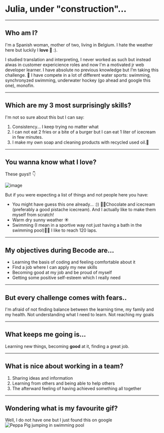 

# Julia, under "construction"... 
_________

## Who am I?
I'm a Spanish woman, mother of two, living in Belgium.
I hate the weather here but luckily I **love** 🍫 :). 

I studied translation and interpreting,  I never worked as such but instead alwas in customer expericience roles and now I'm a motivated jr web developer learner.
I have absolute no previous knowledge but I'm taking this challenge. 💪
I have compete in a lot of different water sports: swimming, synchronyzed swimming, underwater hockey (go ahead and google this one), monofin.
________

## Which are my 3 most surprisingly skills?

I'm not so sure about this but I can say:
1. Consistency... I keep trying no matter what
2. I can not eat 2 fries or a bite of a burger but I can eat 1 liter of icecream in few minutes. 
3. I make my own soap and cleaning products with recycled used oil.🧼
_________

## You wanna know what I love?

These guys!! 👇

![image](https://github.com/JuliaBonGon/About-me-Markdown-exercise-/assets/173886719/289b4a9a-d3c5-4e88-b264-d9c0f40188c4)

But if you were expecting a list of things and not people here you have:
- You might have guess this one already... :)) 🍦🍫Chocolate and icecream (preferably a good pistache icecream). And I actually like to make them myself from scratch!
- Warm dry sunny weather ☀️
- Swimming (I mean in a sportive way not just having a bath in the swimming pool)🏊‍♀️ I like to reach 120 laps.
______

## My objectives during Becode are...

- Learning the basis of coding and feeling comfortable about it
- Find a job where I can apply my new skills
- Becoming good at my job and be proud of myself
- Getting some positive self-esteem which I really need
_____

## But every challenge comes with fears..

I'm afraid of not finding balance between the learning time, my family and my health.
Not understanding what I need to learn.
Not reaching my goals
_____

## What keeps me going is...

Learning new things, becoming **good** at it, finding a great job.
_____

## What is nice about working in a team?

1. Sharing ideas and information
2. Learning from others and being able to help others
3. The afterward feeling of having achieved something all together
____

## Wondering what is my favourite gif?

Well, I do not have one but I just found this on google
![Peppa Pig jumping in swimming pool](https://i.giphy.com/SUbYGyL0tlTtzglUps.webp)
